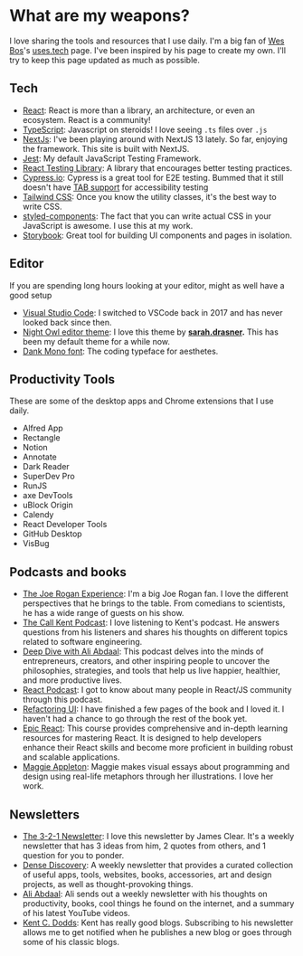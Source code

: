 # What are my weapons?

I love sharing the tools and resources that I use daily. I'm a big fan of [Wes Bos](https://wesbos.com/)'s [uses.tech](https://uses.tech/) page. I've been inspired by his page to create my own. I'll try to keep this page updated as much as possible.

## Tech

- [React](https://react.dev/): React is more than a library, an architecture, or even an ecosystem. React is a community!
- [TypeScript](https://www.typescriptlang.org/): Javascript on steroids! I love seeing `.ts` files over `.js`
- [NextJs](https://nextjs.org/): I've been playing around with NextJS 13 lately. So far, enjoying the framework. This site is built with NextJS.
- [Jest](https://jestjs.io/): My default JavaScript Testing Framework.
- [React Testing Library](https://testing-library.com/docs/react-testing-library/intro/): A library that encourages better testing practices.
- [Cypress.io](https://www.cypress.io/): Cypress is a great tool for E2E testing. Bummed that it still doesn't have [TAB support](https://docs.cypress.io/api/commands/type#Typing-tab-key-does-not-work) for accessibility testing
- [Tailwind CSS](https://tailwindcss.com/): Once you know the utility classes, it's the best way to write CSS.
- [styled-components](https://styled-components.com/): The fact that you can write actual CSS in your JavaScript is awesome. I use this at my work.
- [Storybook](https://storybook.js.org/): Great tool for building UI components and pages in isolation.

## Editor

If you are spending long hours looking at your editor, might as well have a good setup

- [Visual Studio Code](https://code.visualstudio.com/): I switched to VSCode back in 2017 and has never looked back since then.
- [Night Owl editor theme](https://marketplace.visualstudio.com/items?itemName=sdras.night-owl): I love this theme by [**sarah.drasner**](https://marketplace.visualstudio.com/publishers/sdras)**.** This has been my default theme for a while now.
- [Dank Mono font](https://philpl.gumroad.com/l/dank-mono): The coding typeface for aesthetes.

## Productivity Tools

These are some of the desktop apps and Chrome extensions that I use daily.

- Alfred App
- Rectangle
- Notion
- Annotate
- Dark Reader
- SuperDev Pro
- RunJS
- axe DevTools
- uBlock Origin
- Calendy
- React Developer Tools
- GitHub Desktop
- VisBug

## Podcasts and books

- [The Joe Rogan Experience](https://open.spotify.com/show/4rOoJ6Egrf8K2IrywzwOMk): I'm a big Joe Rogan fan. I love the different perspectives that he brings to the table. From comedians to scientists, he has a wide range of guests on his show.
- [The Call Kent Podcast](https://open.spotify.com/show/6czfajqqSfPYD7bKZaFUNg): I love listening to Kent's podcast. He answers questions from his listeners and shares his thoughts on different topics related to software engineering.
- [Deep Dive with Ali Abdaal](https://open.spotify.com/show/7gZkflCpck1rTixj8M7yHt): This podcast delves into the minds of entrepreneurs, creators, and other inspiring people to uncover the philosophies, strategies, and tools that help us live happier, healthier, and more productive lives.
- [React Podcast](https://open.spotify.com/show/0HfSakJOFwFEa0ujCEK1pO): I got to know about many people in React/JS community through this podcast.
- [Refactoring UI](https://www.refactoringui.com/): I have finished a few pages of the book and I loved it. I haven't had a chance to go through the rest of the book yet.
- [Epic React](https://epicreact.dev/learn): This course provides comprehensive and in-depth learning resources for mastering React. It is designed to help developers enhance their React skills and become more proficient in building robust and scalable applications.
- [Maggie Appleton](https://maggieappleton.com/): Maggie makes visual essays about programming and design using real-life metaphors through her illustrations. I love her work.

## Newsletters

- [The 3-2-1 Newsletter](https://jamesclear.com/3-2-1): I love this newsletter by James Clear. It's a weekly newsletter that has 3 ideas from him, 2 quotes from others, and 1 question for you to ponder.
- [Dense Discovery](https://www.densediscovery.com/archive/): A weekly newsletter that provides a curated collection of useful apps, tools, websites, books, accessories, art and design projects, as well as thought-provoking things.
- [Ali Abdaal](https://aliabdaal.com/newsletter/): Ali sends out a weekly newsletter with his thoughts on productivity, books, cool things he found on the internet, and a summary of his latest YouTube videos.
- [Kent C. Dodds](https://kentcdodds.com/blog): Kent has really good blogs. Subscribing to his newsletter allows me to get notified when he publishes a new blog or goes through some of his classic blogs.
